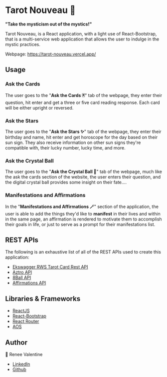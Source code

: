 ﻿# Tarot Nouveau 🔮

**"Take the mysticism out of the mystics!"** 
 
Tarot Nouveau, is a React application, with a light use of React-Bootstrap, that is a multi-service web application that allows the user to indulge in the mystic practices.

Webpage: https://tarot-nouveau.vercel.app/

## Usage

 ### Ask the Cards
 The user goes to the "**Ask the Cards 🃏**" tab of the webpage, they enter their question, hit enter and get a three or five card reading response. Each card will be  either upright or reversed. 
 ### Ask the Stars
 The user goes to the "**Ask the Stars ✨**" tab of the webpage, they enter their birthday and name, hit enter and get horoscope for the day based on their sun sign. They also receive information on other sun signs they're compatible with, their lucky number, lucky time, and more. 
  ### Ask the Crystal Ball
 The user goes to the "**Ask the Crystal Ball 🔮**" tab of the webpage, much like the ask the cards section of the website, the user enters their question, and the digital crystal ball provides some insight on their fate....

### Manifestations and Affirmations 
In the "**Manifestations and Affirmations 🪄**" section of the application, the user is able to add the things they'd like to **manifest** in their lives and within in the same page, an affirmation is rendered to motivate them to accomplish their goals in life, or just to serve as a prompt for their manifestations list. 


## REST APIs 
The following is an exhaustive list of all of the REST APIs used to create this application:
-   [Ekswagger RWS Tarot Card Rest API](https://app.swaggerhub.com/apis/ekswagger/rws-tarot_card_api/1.0.0)
-   [Aztro API](https://aztro.sameerkumar.website/)
-   [8Ball API](https://8ball.delegator.com/)
-   [Affirmations API](https://github.com/misselliev/affirmations-api)

## Libraries & Frameworks
-   [ReactJS](https://reactjs.org/)
-   [React-Bootstrap](https://react-bootstrap.github.io/)
-   [React Router](https://reactrouter.com/)
-   [AOS](https://github.com/michalsnik/aos/tree/v2)

## Author
🤖 Renee Valentine
-   [LinkedIn](https://www.linkedin.com/in/reneejvalentine)
-    [Github](https://github.com/renjval12/)

